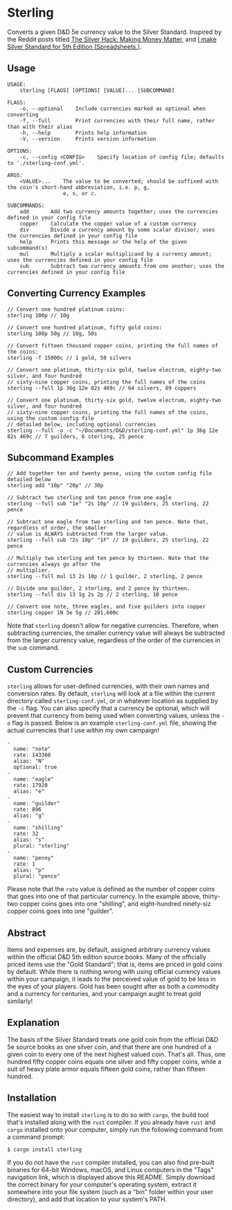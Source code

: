 # Sterling

Converts a given D&D 5e currency value to the Silver Standard. Inspired by the
Reddit posts titled [The Silver Hack: Making Money
Matter](https://www.reddit.com/r/DnDBehindTheScreen/comments/80f6kt/the_silver_hack_making_money_matter/),
and [I make Silver Standard for 5th Edition
(Spreadsheets.)](https://www.reddit.com/r/dndnext/comments/5tt5g8/i_make_silver_standard_for_5_edition_spreadsheets/).

## Usage

```
USAGE:
    sterling [FLAGS] [OPTIONS] [VALUE]... [SUBCOMMAND]

FLAGS:
    -o, --optional    Include currencies marked as optional when converting
    -f, --full        Print currencies with their full name, rather than with their alias
    -h, --help        Prints help information
    -V, --version     Prints version information

OPTIONS:
    -c, --config <CONFIG>    Specify location of config file; defaults to './sterling-conf.yml'.

ARGS:
    <VALUE>...    The value to be converted; should be suffixed with the coin's short-hand abbreviation, i.e. p, g,
                  e, s, or c.

SUBCOMMANDS:
    add       Add two currency amounts together; uses the currencies defined in your config file
    copper    Calculate the copper value of a custom currency
    div       Divide a currency amount by some scalar divisor; uses the currencies defined in your config file
    help      Prints this message or the help of the given subcommand(s)
    mul       Multiply a scalar multiplicand by a currency amount; uses the currencies defined in your config file
    sub       Subtract two currency amounts from one another; uses the currencies defined in your config file
```

## Converting Currency Examples

```
// Convert one hundred platinum coins: 
sterling 100p // 10g

// Convert one hundred platinum, fifty gold coins:
sterling 100p 50g // 10g, 50s

// Convert fifteen thousand copper coins, printing the full names of the coins:
sterling -f 15000c // 1 gold, 50 silvers

// Convert one platinum, thirty-six gold, twelve electrum, eighty-two silver, and four hundred
// sixty-nine copper coins, printing the full names of the coins
sterling --full 1p 36g 12e 82s 469c // 64 silvers, 89 coppers

// Convert one platinum, thirty-six gold, twelve electrum, eighty-two silver, and four hundred
// sixty-nine copper coins, printing the full names of the coins, using the custom config file
// detailed below, including optional currencies
sterling --full -o -c "~/Documents/D&D/sterling-conf.yml" 1p 36g 12e 82s 469c // 7 guilders, 6 sterling, 25 pence
```

## Subcommand Examples

```
// Add together ten and twenty pense, using the custom config file detailed below
sterling add "10p" "20p" // 30p

// Subtract two sterling and ten pence from one eagle
sterling --full sub "1e" "2s 10p" // 19 guilders, 25 sterling, 22 pence

// Subtract one eagle from two sterling and ten pence. Note that, regardless of order, the smaller
// value is ALWAYS subtracted from the larger value.
sterling --full sub "2s 10p" "1F" // 19 guilders, 25 sterling, 22 pence

// Multiply two sterling and ten pence by thirteen. Note that the currencies always go after the
// multiplier.
sterling --full mul 13 2s 10p // 1 guilder, 2 sterling, 2 pence

// Divide one guilder, 2 sterling, and 2 pence by thirteen.
sterling --full div 13 1g 2s 2p // 2 sterling, 10 pence

// Convert one note, three eagles, and five guilders into copper
sterling copper 1N 3e 5g // 201,600c
```

Note that `sterling` doesn't allow for negative currencies. Therefore, when
subtracting currencies, the smaller currency value will always be subtracted
from the larger currency value, regardless of the order of the currencies in the
`sub` command.

## Custom Currencies

`sterling` allows for user-defined currencies, with their own names and
conversion rates. By default, `sterling` will look at a file within the current
directory called `sterling-conf.yml`, or in whatever location as supplied by the
`-c` flag. You can also specify that a currency be optional, which will prevent
that currency from being used when converting values, unless the `-o` flag is
passed. Below is an example `sterling-conf.yml` file, showing the actual
currencies that I use within my own campaign!

```
-
  name: "note"
  rate: 143360
  alias: "N"
  optional: true
-
  name: "eagle"
  rate: 17920
  alias: "e"
-
  name: "guilder"
  rate: 896
  alias: "g"
-
  name: "shilling"
  rate: 32
  alias: "s"
  plural: "sterling"
-
  name: "penny"
  rate: 1
  alias: "p"
  plural: "pence"
```

Please note that the `rate` value is defined as the number of copper coins that
goes into one of that particular currency. In the example above, thirty-two
copper coins goes into one "shilling", and eight-hundred ninety-siz copper coins
goes into one "guilder".

## Abstract

Items and expenses are, by default, assigned arbitrary currency values within
the official D&D 5th edition source books. Many of the officially priced items
use the "Gold Standard"; that is, items are priced in gold coins by default.
While there is nothing wrong with using official currency values within your
campaign, it leads to the perceived value of gold to be less in the eyes of your
players. Gold has been sought after as both a commodity and a currency for
centuries, and your campaign aught to treat gold similarly!

## Explanation

The basis of the Silver Standard treats one gold coin from the official D&D 5e
source books as one silver coin, and that there are one hundred of a given coin
to every one of the next highest valued coin. That's all. Thus, one hundred
fifty copper coins equals one silver and fifty copper coins, while a suit of
heavy plate armor equals fifteen gold coins, rather than fifteen hundred.

## Installation

The easiest way to install `sterling` is to do so with `cargo`, the build tool
that's installed along with the `rust` compiler. If you already have `rust` and
`cargo` installed onto your computer, simply run the following command from a
command prompt:

```
$ cargo install sterling
```

If you do not have the `rust` compiler installed, you can also find pre-built
binaries for 64-bit Windows, macOS, and Linux computers in the "Tags" navigation
link, which is displayed above this README. Simply download the correct binary
for your computer's operating system, extract it somewhere into your file system
(such as a "bin" folder within your user directory), and add that location to
your system's PATH.